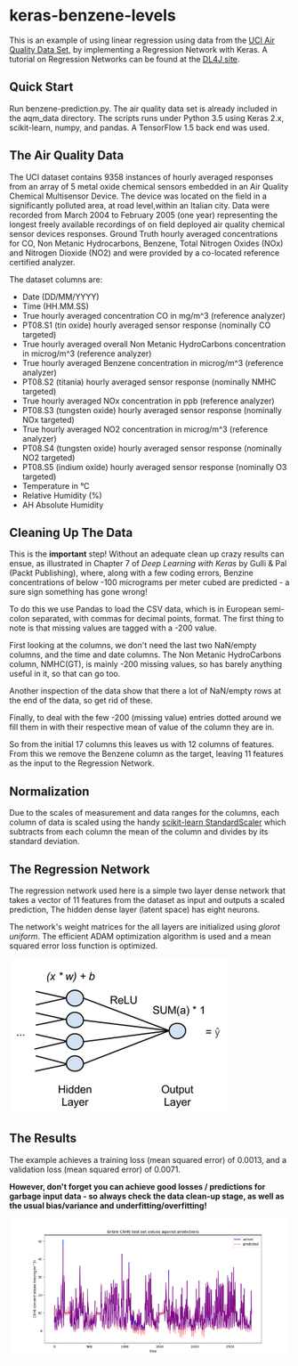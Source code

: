 # keras-benzene-levels

This is an example of using linear regression using data from the
[UCI Air Quality Data Set](https://archive.ics.uci.edu/ml/datasets/Air+Quality),
by implementing a Regression Network with Keras. A tutorial on Regression
Networks can be found at the [DL4J site](https://deeplearning4j.org/logistic-regression).

## Quick Start

Run benzene-prediction.py. The air quality data set is already included in the aqm_data 
directory. The scripts runs under Python 3.5 using Keras 2.x, scikit-learn, numpy, and pandas. 
A TensorFlow 1.5 back end was used.

## The Air Quality Data

The UCI dataset contains 9358 instances of hourly averaged responses from
an array of 5 metal oxide chemical sensors embedded in an Air Quality
Chemical Multisensor Device. The device was located on the field in a
significantly polluted area, at road level,within an Italian city.
Data were recorded from March 2004 to February 2005 (one year) representing
the longest freely available recordings of on field deployed air quality
chemical sensor devices responses. Ground Truth hourly averaged concentrations
for CO, Non Metanic Hydrocarbons, Benzene, Total Nitrogen Oxides (NOx) and
Nitrogen Dioxide (NO2) and were provided by a co-located reference certified
analyzer.

The dataset columns are:

* Date (DD/MM/YYYY)
* Time (HH.MM.SS)
* True hourly averaged concentration CO in mg/m^3 (reference analyzer)
* PT08.S1 (tin oxide) hourly averaged sensor response (nominally CO targeted)
* True hourly averaged overall Non Metanic HydroCarbons concentration in microg/m^3 (reference analyzer)
* True hourly averaged Benzene concentration in microg/m^3 (reference analyzer)
* PT08.S2 (titania) hourly averaged sensor response (nominally NMHC targeted)
* True hourly averaged NOx concentration in ppb (reference analyzer)
* PT08.S3 (tungsten oxide) hourly averaged sensor response (nominally NOx targeted)
* True hourly averaged NO2 concentration in microg/m^3 (reference analyzer)
* PT08.S4 (tungsten oxide) hourly averaged sensor response (nominally NO2 targeted)
* PT08.S5 (indium oxide) hourly averaged sensor response (nominally O3 targeted)
* Temperature in °C
* Relative Humidity (%)
* AH Absolute Humidity

## Cleaning Up The Data

This is the **important** step! Without an adequate clean up crazy results can ensue, as illustrated 
in Chapter 7 of *Deep Learning with Keras* by Gulli & Pal (Packt Publishing), 
where, along with a few coding errors, Benzine concentrations of below -100 micrograms 
per meter cubed are predicted - a sure sign something has gone wrong!

To do this we use Pandas to load the CSV data, which is in European semi-colon separated, with commas for 
decimal points, format. The first thing to note is that missing values are tagged with a -200 value. 

First looking at the columns, we don't need the last two NaN/empty columns, and the 
time and date columns. The Non Metanic HydroCarbons column, NMHC(GT), is mainly -200 missing values, so has 
barely anything useful in it, so that can go too.

Another inspection of the data show that there a lot of NaN/empty rows at the end of the data, so get rid of 
these.

Finally, to deal with the few -200 (missing value) entries dotted around we fill them in with their respective 
mean of value of the column they are in.

So from the initial 17 columns this leaves us with 12 columns of features. From this we remove the Benzene 
column as the target, leaving 11 features as the input to the Regression Network.

## Normalization

Due to the scales of measurement and data ranges for the columns, each column of data is scaled using the 
handy [scikit-learn StandardScaler](http://scikit-learn.org/stable/modules/generated/sklearn.preprocessing.StandardScaler.html) 
which subtracts from each column the mean of the column and divides by its standard deviation.

## The Regression Network

The regression network used here is a simple two layer dense network that takes 
a vector of 11 features from the dataset as input and outputs a scaled prediction, The 
hidden dense layer (latent space) has eight neurons.

The network's weight matrices for the all layers are initialized using *glorot uniform*. 
The efficient ADAM optimization algorithm is used and a mean squared error loss function 
is optimized.

![regression network](assets/neural-network-regression.png)


## The Results

The example achieves a training loss (mean squared error) of 0.0013, and a 
validation loss (mean squared error) of 0.0071.

**However, don't forget you can achieve good losses / predictions for garbage input data - so 
always check the data clean-up stage, as well as the usual bias/variance and underfitting/overfitting!**

![benzene predictions](assets/benzene_predictions.png)
